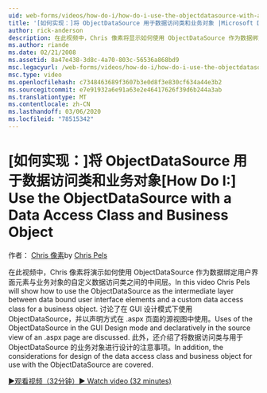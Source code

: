 ```yaml
---
uid: web-forms/videos/how-do-i/how-do-i-use-the-objectdatasource-with-a-data-access-class-and-business-object
title: '[如何实现：]将 ObjectDataSource 用于数据访问类和业务对象 |Microsoft Docs'
author: rick-anderson
description: 在此视频中，Chris 像素将显示如何使用 ObjectDataSource 作为数据绑定用户界面元素和自定义数据 acc 之间的中间层。
ms.author: riande
ms.date: 02/21/2008
ms.assetid: 8a47e438-3d8c-4a70-803c-56536a868bd9
msc.legacyurl: /web-forms/videos/how-do-i/how-do-i-use-the-objectdatasource-with-a-data-access-class-and-business-object
msc.type: video
ms.openlocfilehash: c7348463689f3607b3e0d8f3e830cf634a44e3b2
ms.sourcegitcommit: e7e91932a6e91a63e2e46417626f39d6b244a3ab
ms.translationtype: MT
ms.contentlocale: zh-CN
ms.lasthandoff: 03/06/2020
ms.locfileid: "78515342"
---
```

# <a name="how-do-i-use-the-objectdatasource-with-a-data-access-class-and-business-object"></a><span data-ttu-id="15107-103">[如何实现：]将 ObjectDataSource 用于数据访问类和业务对象</span><span class="sxs-lookup"><span data-stu-id="15107-103">[How Do I:] Use the ObjectDataSource with a Data Access Class and Business Object</span></span>

<span data-ttu-id="15107-104">作者： [Chris 像素](https://twitter.com/chrispels)</span><span class="sxs-lookup"><span data-stu-id="15107-104">by [Chris Pels](https://twitter.com/chrispels)</span></span>

<span data-ttu-id="15107-105">在此视频中，Chris 像素将演示如何使用 ObjectDataSource 作为数据绑定用户界面元素与业务对象的自定义数据访问类之间的中间层。</span><span class="sxs-lookup"><span data-stu-id="15107-105">In this video Chris Pels will show how to use the ObjectDataSource as the intermediate layer between data bound user interface elements and a custom data access class for a business object.</span></span> <span data-ttu-id="15107-106">讨论了在 GUI 设计模式下使用 ObjectDataSource，并以声明方式在 .aspx 页面的源视图中使用。</span><span class="sxs-lookup"><span data-stu-id="15107-106">Uses of the ObjectDataSource in the GUI Design mode and declaratively in the source view of an .aspx page are discussed.</span></span> <span data-ttu-id="15107-107">此外，还介绍了将数据访问类与用于 ObjectDataSource 的业务对象进行设计的注意事项。</span><span class="sxs-lookup"><span data-stu-id="15107-107">In addition, the considerations for design of the data access class and business object for use with the ObjectDataSource are covered.</span></span>

[<span data-ttu-id="15107-108">&#9654;观看视频（32分钟）</span><span class="sxs-lookup"><span data-stu-id="15107-108">&#9654; Watch video (32 minutes)</span></span>](https://channel9.msdn.com/Blogs/ASP-NET-Site-Videos/how-do-i-use-the-objectdatasource-with-a-data-access-class-and-business-object)
